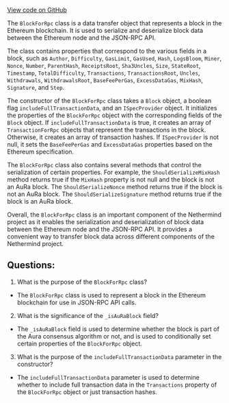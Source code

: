 [View code on GitHub](https://github.com/NethermindEth/nethermind/src/Nethermind/Nethermind.JsonRpc/Modules/Eth/BlockForRpc.cs)

The `BlockForRpc` class is a data transfer object that represents a block in the Ethereum blockchain. It is used to serialize and deserialize block data between the Ethereum node and the JSON-RPC API. 

The class contains properties that correspond to the various fields in a block, such as `Author`, `Difficulty`, `GasLimit`, `GasUsed`, `Hash`, `LogsBloom`, `Miner`, `Nonce`, `Number`, `ParentHash`, `ReceiptsRoot`, `Sha3Uncles`, `Size`, `StateRoot`, `Timestamp`, `TotalDifficulty`, `Transactions`, `TransactionsRoot`, `Uncles`, `Withdrawals`, `WithdrawalsRoot`, `BaseFeePerGas`, `ExcessDataGas`, `MixHash`, `Signature`, and `Step`. 

The constructor of the `BlockForRpc` class takes a `Block` object, a boolean flag `includeFullTransactionData`, and an `ISpecProvider` object. It initializes the properties of the `BlockForRpc` object with the corresponding fields of the `Block` object. If `includeFullTransactionData` is true, it creates an array of `TransactionForRpc` objects that represent the transactions in the block. Otherwise, it creates an array of transaction hashes. If `ISpecProvider` is not null, it sets the `BaseFeePerGas` and `ExcessDataGas` properties based on the Ethereum specification.

The `BlockForRpc` class also contains several methods that control the serialization of certain properties. For example, the `ShouldSerializeMixHash` method returns true if the `MixHash` property is not null and the block is not an AuRa block. The `ShouldSerializeNonce` method returns true if the block is not an AuRa block. The `ShouldSerializeSignature` method returns true if the block is an AuRa block.

Overall, the `BlockForRpc` class is an important component of the Nethermind project as it enables the serialization and deserialization of block data between the Ethereum node and the JSON-RPC API. It provides a convenient way to transfer block data across different components of the Nethermind project.
## Questions: 
 1. What is the purpose of the `BlockForRpc` class?
- The `BlockForRpc` class is used to represent a block in the Ethereum blockchain for use in JSON-RPC API calls.

2. What is the significance of the `_isAuRaBlock` field?
- The `_isAuRaBlock` field is used to determine whether the block is part of the Aura consensus algorithm or not, and is used to conditionally set certain properties of the `BlockForRpc` object.

3. What is the purpose of the `includeFullTransactionData` parameter in the constructor?
- The `includeFullTransactionData` parameter is used to determine whether to include full transaction data in the `Transactions` property of the `BlockForRpc` object or just transaction hashes.